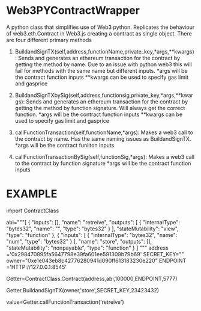 # Web3PYContractWrapper
A python class that simplifies use of Web3 python. Replicates the behaviour of web3.eth.Contract in Web3.js creating a contract as single object.
There are four different primary methods

1. BuildandSignTX(self,address,functionName,private_key,*args,**kwargs):
Sends and generates an ethereum transaction for the contract by getting the method by name. Due to an issue with python web3 this will fail for methods with the same name but different inputs.
*args will be the contract function inputs
**kwargs can be used to specify gas limit and gasprice

2. BuildandSignTXbySig(self,address,functionsig,private_key,*args,**kwargs):
Sends and generates an ethereum transaction for the contract by getting the method by function signature. Will always get the correct function.
*args will be the contract function inputs
**kwargs can be used to specify gas limit and gasprice

3. callFunctionTransaction(self,functionName,*args):
Makes a web3 call to the contract by name. Has the same naming issues as BuildandSignTX.
*args will be the contract funiiton inputs

4. callFunctionTransactionBySig(self,functionSig,*args):
Makes a web3 call to the contract by function signature
*args will be the contract function inputs



# EXAMPLE


import ContractClass

abi="""[
	{
		"inputs": [],
		"name": "retreive",
		"outputs": [
			{
				"internalType": "bytes32",
				"name": "",
				"type": "bytes32"
			}
		],
		"stateMutability": "view",
		"type": "function"
	},
	{
		"inputs": [
			{
				"internalType": "bytes32",
				"name": "num",
				"type": "bytes32"
			}
		],
		"name": "store",
		"outputs": [],
		"stateMutability": "nonpayable",
		"type": "function"
	}
]
"""
address ='0x298470895fa5647798e39fa601ee591309b79b69'
SECRET_KEY=""
owner="0xe1e043eb8c42776280941d090ff613183230e220"
ENDPOINT ='HTTP://127.0.0.1:8545'

Getter=ContractClass.Contract(address,abi,100000,ENDPOINT,5777)

Getter.BuildandSignTX(owner,'store',SECRET_KEY,23423432)

value=Getter.callFunctionTransaction('retreive')